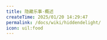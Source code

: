 ```yaml
---
title: 隐藏乐事·概述
createTime: 2025/01/20 14:29:47
permalink: /docs/wiki/hiddendelight/
icon: uil:food
---
```

